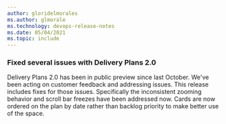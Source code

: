 ```yaml
---
author: gloridelmorales
ms.author: glmorale
ms.technology: devops-release-notes
ms.date: 05/04/2021
ms.topic: include
---
```


### Fixed several issues with Delivery Plans 2.0

Delivery Plans 2.0 has been in public preview since last October. We've been acting on customer feedback and addressing issues. This release includes fixes for those issues. Specifically the inconsistent zooming behavior and scroll bar freezes have been addressed now. Cards are now ordered on the plan by date rather than backlog priority to make better use of the space.